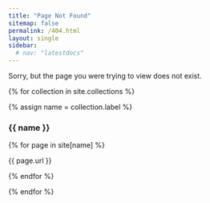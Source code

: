 ```yaml
---
title: "Page Not Found"
sitemap: false
permalink: /404.html
layout: single
sidebar:
  # nav: "latestdocs"
---
```


Sorry, but the page you were trying to view does not exist.

<div id="otherVersions">

</div>

<script>
var windowURL = window.location.href;
var baseURL = "{{ site.url }}{{site.baseurl}}";

var newURL = windowURL.replace(baseURL,"");


  var patt = /(\/\d*[.]\d*[.]\d*)(.*)/g;
  var theURL = newURL.match(patt);

  var match = patt.exec(newURL);


// console.log( match[1] );
// console.log( match[2] );



</script>

<!-- For each collection, if second half of URL exists, render here -->
<!-- NEED TP FIND A WAY TO GET MATCH[2] INTO JEKYLL -->

{% for collection in site.collections %}

{% assign name = collection.label %}

<div id="siteURLS">
    <div class="versionContainerURLs" data-version="{{ name }}">
        <h3>{{ name }}</h3>
        {% for page in site[name] %}
            <p>{{ page.url }}</p>
        {% endfor %}
    </div>
</div>

{% endfor %}

<br><br><br><br><br><br><br><br>

<!-- {{ page | inspect }} -->

<script>
    urlAssistant(match[2], "{{ site.baseurl }}" );
</script>
